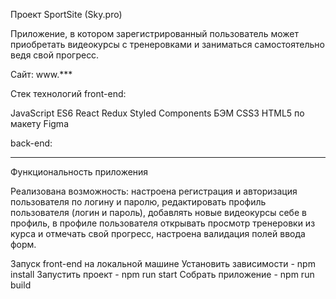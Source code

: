 Проект SportSite (Sky.pro)

Приложение, в котором зарегистрированный пользователь может приобретать видеокурсы с тренеровками и заниматься самостоятельно ведя свой прогресс.

Сайт: www.\*\*\*

Стек технологий
front-end:

JavaScript ES6
React
Redux
Styled Components
БЭМ
CSS3
HTML5
по макету Figma

back-end:

---

Функциональность приложения

Реализована возможность:
настроена регистрация и авторизация пользователя по логину и паролю,
редактировать профиль пользователя (логин и пароль),
добавлять новые видеокурсы себе в профиль,
в профиле пользователя открывать просмотр тренеровки из курса и отмечать свой прогресс,
настроена валидация полей ввода форм.

Запуск front-end на локальной машине
Установить зависимости - npm install
Запустить проект - npm run start
Собрать приложение - npm run build

